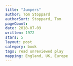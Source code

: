 ```yaml
---
title: "Jumpers"
author: Tom Stoppard
authorSort: Stoppard, Tom
pageCount:
date: 2018-07-09
written: 1972
stars: 5
layout: post
category: book
tags: read unreviewed play
mapping: England, UK, Europe
---
```

